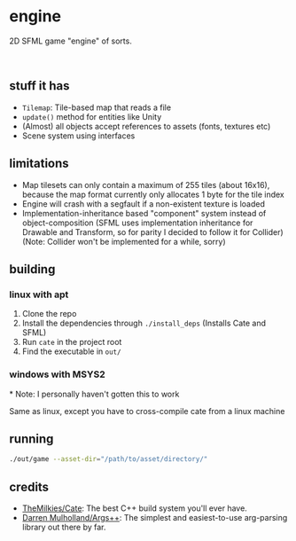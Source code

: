 # engine

2D SFML game "engine" of sorts.

<br>

## stuff it has

- `Tilemap`: Tile-based map that reads a file
- `update()` method for entities like Unity
- (Almost) all objects accept references to assets (fonts, textures etc)
- Scene system using interfaces

## limitations

- Map tilesets can only contain a maximum of 255 tiles (about 16x16), because the map format currently only allocates 1 byte for the tile index
- Engine will crash with a segfault if a non-existent texture is loaded
- Implementation-inheritance based "component" system instead of object-composition (SFML uses implementation inheritance for Drawable and Transform, so for parity I decided to follow it for Collider) (Note: Collider won't be implemented for a while, sorry)

## building

### linux with apt

1. Clone the repo
2. Install the dependencies through `./install_deps` (Installs Cate and SFML)
3. Run `cate` in the project root
4. Find the executable in `out/`

### windows with MSYS2

\* Note: I personally haven't gotten this to work

Same as linux, except you have to cross-compile cate from a linux machine

## running

```bash
./out/game --asset-dir="/path/to/asset/directory/"
```

## credits

- [TheMilkies/Cate](https://github.com/TheMilkies/Cate): The best C++ build system you'll ever have.
- [Darren Mulholland/Args++](http://www.dmulholl.com/docs/argspp/master/index.html): The simplest and easiest-to-use arg-parsing library out there by far.
